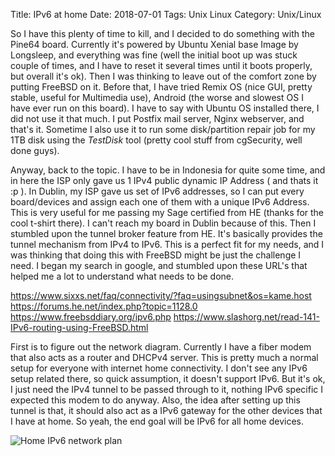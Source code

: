Title: IPv6 at home
Date: 2018-07-01
Tags: Unix Linux
Category: Unix/Linux

So I have this plenty of time to kill, and I decided to do something with the Pine64 board. Currently it's powered by Ubuntu Xenial base Image by Longsleep, and everything was fine (well the initial boot up was stuck couple of times, and I have to reset it several times until it boots properly, but overall it's ok). Then I was thinking to leave out of the comfort zone by putting FreeBSD on it. Before that, I have tried Remix OS (nice GUI, pretty stable, useful for Multimedia use), Android (the worse and slowest OS I have ever run on this board). I have to say with Ubuntu OS installed there, I did not use it that much. I put Postfix mail server, Nginx webserver, and that's it. Sometime I also use it to run some disk/partition repair job for my 1TB disk using the *TestDisk* tool (pretty cool stuff from cgSecurity, well done guys).

Anyway, back to the topic. I have to be in Indonesia for quite some time, and in here the ISP only gave us 1 IPv4 public dynamic IP Address ( and thats it :p ). In Dublin, my ISP gave us set of IPv6 addresses, so I can put every board/devices and assign each one of them with a unique IPv6 Address. This is very useful for me passing my Sage certified from HE (thanks for the cool t-shirt there). I can't reach my board in Dublin because of this. Then I stumbled upon the tunnel broker feature from HE. It's basically provides the tunnel mechanism from IPv4 to IPv6. This is a perfect fit for my needs, and I was thinking that doing this with FreeBSD might be just the challenge I need. I began my search in google, and stumbled upon these URL's that helped me a lot to understand what needs to be done.

https://www.sixxs.net/faq/connectivity/?faq=usingsubnet&os=kame.host
https://forums.he.net/index.php?topic=1128.0
https://www.freebsddiary.org/ipv6.php
https://www.slashorg.net/read-141-IPv6-routing-using-FreeBSD.html

First is to figure out the network diagram. Currently I have a fiber modem that also acts as a router and DHCPv4 server. This is pretty much a normal setup for everyone with internet home connectivity. I don't see any IPv6 setup related there, so quick assumption, it doesn't support IPv6. But it's ok, I just need the IPv4 tunnel to be passed through to it, nothing IPv6 specific I expected this modem to do anyway. Also, the idea after setting up this tunnel is that, it should also act as a IPv6 gateway for the other devices that I have at home. So yeah, the end goal will be IPv6 for all home devices.

![Home IPv6 network plan]({filename}/images/IPv6-Matoa.png)
